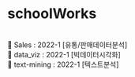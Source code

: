 # schoolWorks

<br>📁 Sales : 2022-1 [유통/판매데이터분석]
<br>📁 data_viz : 2022-1 [빅데이터시각화]
<br>📁 text-mining : 2022-1 [텍스트분석]
